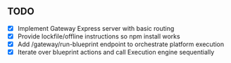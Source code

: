 ## TODO
- [x] Implement Gateway Express server with basic routing
- [x] Provide lockfile/offline instructions so npm install works
- [x] Add /gateway/run-blueprint endpoint to orchestrate platform execution
- [x] Iterate over blueprint actions and call Execution engine sequentially
